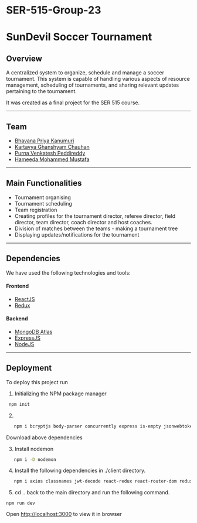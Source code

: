 # SER-515-Group-23

# SunDevil Soccer Tournament
 
## Overview
A centralized system to organize, schedule and manage a soccer tournament. This system is capable of handling various aspects of resource management, scheduling of tournaments, and sharing relevant updates pertaining to the tournament.
 
It was created as a final project for the SER 515 course.
 
 
---
 
## Team
 
- [Bhavana Priya Kanumuri](https://www.github.com/bkanumuri1)
- [Kartavya Ghanshyam Chauhan](https://www.github.com/kartavya-asu)
- [Purna Venkatesh Peddireddy](https://www.github.com/Purna-ASU)
- [Hameeda Mohammed Mustafa](https://www.github.com/Hameeda6)
 

---
 
## Main Functionalities
 
- Tournament organising
- Tournament scheduling
- Team registration
- Creating profiles for the tournament director, referee director, field director, team director, coach director and host coaches.
- Division of matches between the teams - making a tournament tree
- Displaying updates/notifications for the tournament
 
---
 
## Dependencies
 
We have used the following technologies and tools:
#### Frontend
- [ReactJS](https://reactjs.org/)
- [Redux](https://redux.js.org/)
 
 
#### Backend
 
- [MongoDB Atlas](https://www.mongodb.com/atlas)
- [ExpressJS](https://expressjs.com/)
- [NodeJS](https://nodejs.org/en/)
 
---
 
## Deployment
 
To deploy this project run
 
1. Initializing the NPM package manager
```bash
 npm init
```
 
2.
```bash
   npm i bcryptjs body-parser concurrently express is-empty jsonwebtoken mongoose passport passport-jwt validator
```
Download above dependencies 
 
3. Install nodemon
```bash
   npm i -D nodemon
```
 
4. Install the following dependencies in ./client directory.
```bash
   npm i axios classnames jwt-decode react-redux react-router-dom redux redux-thunk
```
 
5. cd .. back to the main directory and run the following command.

 ```
 npm run dev
 ```

Open [http://localhost:3000](http://localhost.000) to view it in browser

